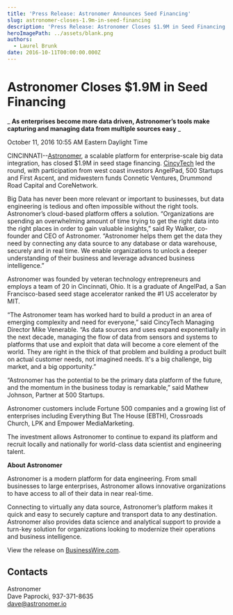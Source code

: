 ```yaml
---
title: 'Press Release: Astronomer Announces Seed Financing'
slug: astronomer-closes-1.9m-in-seed-financing
description: 'Press Release: Astronomer Closes $1.9M in Seed Financing'
heroImagePath: ../assets/blank.png
authors:
  - Laurel Brunk
date: 2016-10-11T00:00:00.000Z
---
```


# **Astronomer Closes $1.9M in Seed Financing**

_ **As enterprises become more data driven, Astronomer’s tools make capturing and managing data from multiple sources easy** _

 October 11, 2016 10:55 AM Eastern Daylight Time 

CINCINNATI--[Astronomer](https://cts.businesswire.com/ct/CT?id=smartlink&url=http%3A%2F%2Fwww.astronomer.io&esheet=51436671&newsitemid=20161011006075&lan=en-US&anchor=Astronomer&index=1&md5=1cc516eed5214ac47590c50cfd859274), a scalable platform for enterprise-scale big data integration, has closed $1.9M in seed stage financing. [CincyTech](https://cts.businesswire.com/ct/CT?id=smartlink&url=http%3A%2F%2Fcincytechusa.com&esheet=51436671&newsitemid=20161011006075&lan=en-US&anchor=CincyTech&index=2&md5=6760a4f64ed3c34ba5abcccfb4ab03ad) led the round, with participation from west coast investors AngelPad, 500 Startups and First Ascent, and midwestern funds Connetic Ventures, Drummond Road Capital and CoreNetwork.

Big Data has never been more relevant or important to businesses, but data engineering is tedious and often impossible without the right tools. Astronomer’s cloud-based platform offers a solution. “Organizations are spending an overwhelming amount of time trying to get the right data into the right places in order to gain valuable insights,” said Ry Walker, co-founder and CEO of Astronomer. “Astronomer helps them get the data they need by connecting any data source to any database or data warehouse, securely and in real time. We enable organizations to unlock a deeper understanding of their business and leverage advanced business intelligence.”

Astronomer was founded by veteran technology entrepreneurs and employs a team of 20 in Cincinnati, Ohio. It is a graduate of AngelPad, a San Francisco-based seed stage accelerator ranked the #1 US accelerator by MIT.

“The Astronomer team has worked hard to build a product in an area of emerging complexity and need for everyone,” said CincyTech Managing Director Mike Venerable. “As data sources and uses expand exponentially in the next decade, managing the flow of data from sensors and systems to platforms that use and exploit that data will become a core element of the world. They are right in the thick of that problem and building a product built on actual customer needs, not imagined needs. It's a big challenge, big market, and a big opportunity.”

“Astronomer has the potential to be the primary data platform of the future, and the momentum in the business today is remarkable,” said Mathew Johnson, Partner at 500 Startups.

Astronomer customers include Fortune 500 companies and a growing list of enterprises including Everything But The House (EBTH), Crossroads Church, LPK and Empower MediaMarketing.

The investment allows Astronomer to continue to expand its platform and recruit locally and nationally for world-class data scientist and engineering talent.

**About Astronomer**

Astronomer is a modern platform for data engineering. From small businesses to large enterprises, Astronomer allows innovative organizations to have access to all of their data in near real-time.

Connecting to virtually any data source, Astronomer’s platform makes it quick and easy to securely capture and transport data to any destination. Astronomer also provides data science and analytical support to provide a turn-key solution for organizations looking to modernize their operations and business intelligence.

View&nbsp;the release on [BusinessWire.com](https://www.businesswire.com/news/home/20161011006075/en/Data-Engineering-Platform-Astronomer-Closes-1.9M-Seed).

## Contacts

Astronomer  
Dave Paprocki, 937-371-8635  
[dave@astronomer.io](mailto:dave@astronomer.io)

